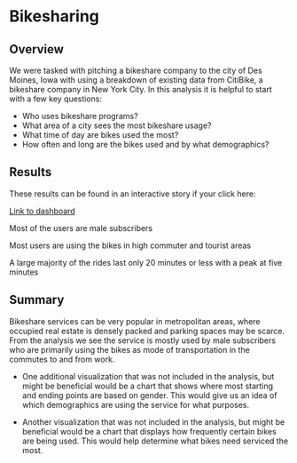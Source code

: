 # Bikesharing

## Overview

We were tasked with pitching a bikeshare company to the city of Des Moines, Iowa with using a breakdown of existing data from CitiBike, a bikeshare company in New York City. In this analysis it is helpful to start with a few key questions:

- Who uses bikeshare programs?
- What area of a city sees the most bikeshare usage?
- What time of day are bikes used the most?
- How often and long are the bikes used and by what demographics?

## Results

These results can be found in an interactive story if your click here:

[Link to dashboard](https://public.tableau.com/app/profile/tyler.midcalf/viz/NYCCitiBikeAnalysis_16569026480370/NYCCitiBikeAnalysis?publish=yes)

Most of the users are male subscribers

Most users are using the bikes in high commuter and tourist areas

A large majority of the rides last only 20 minutes or less with a peak at five minutes



## Summary

Bikeshare services can be very popular in metropolitan areas, where occupied real estate is densely packed and parking spaces may be scarce. From the analysis we see the service is mostly used by male subscribers who are primarily using the bikes as mode of transportation in the commutes to and from work. 

- One additional visualization that was not included in the analysis, but might be beneficial would be a chart that shows where most starting and ending points are based on gender. This would give us an idea of which demographics are using the service for what purposes.

- Another visualization that was not included in the analysis, but might be beneficial would be a chart that displays how frequently certain bikes are being used. This would help determine what bikes need serviced the most.